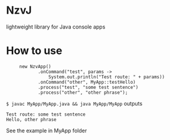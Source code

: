 # NzvJ
lightweight library for Java console apps

How to use
===

``` 
     new NzvApp()
            .onCommand("test", params -> 
                System.out.println("Test route: " + params))
            .onCommand("other", MyApp::testHello)
            .process("test", "some test sentence")
            .process("other", "other phrase");
```

```$ javac MyApp/MyApp.java && java MyApp/MyApp``` outputs 

```
Test route: some test sentence
Hello, other phrase
```

See the example in MyApp folder
